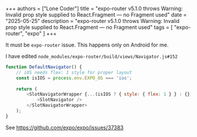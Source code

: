 +++
authors = ["Lone Coder"]
title = "expo-router v5.1.0 throws Warning: Invalid prop style supplied to React.Fragment — no Fragment used"
date = "2025-05-25"
description = "expo-router v5.1.0 throws Warning: Invalid prop style supplied to React.Fragment — no Fragment used"
tags = [
    "expo-router", "expo"
]
+++

It must be `expo-router` issue. This happens only on Android for me.

I have edited `node_modules/expo-router/build/views/Navigator.js#152`

```javascript
function DefaultNavigator() {
    // iOS needs flex: 1 style for proper layout
    const isIOS = process.env.EXPO_OS === 'ios';
    
    return (
        <SlotNavigatorWrapper {...(isIOS ? { style: { flex: 1 } } : {})}>
            <SlotNavigator />
        </SlotNavigatorWrapper>
    );
}
```

See https://github.com/expo/expo/issues/37383